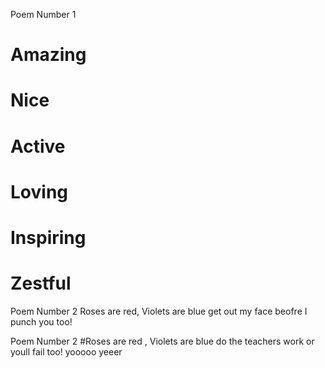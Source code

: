 Poem Number 1
# Amazing
# Nice
# Active
# Loving
# Inspiring 
# Zestful

Poem Number 2
 Roses are red, Violets are blue
get out my face beofre I punch you too!

Poem Number 2
#Roses are red , Violets are blue
do the teachers work or youll fail too!
yooooo
yeeer

